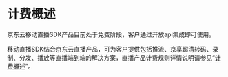 # 计费概述

京东云移动直播SDK产品目前处于免费阶段，客户通过开放api集成即可使用。

移动直播SDK结合京东云直播产品，可为客户提供包括推流、京享超清转码、录制、分发、播放等直播端到端的解决方案，直播产品计费规则详情说明请参见“[计费概述](https://github.com/jdcloudcom/cn/blob/edit/documentation/Video-Service/Live-Video/Pricing/Billing-Overview.md)”。


